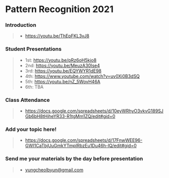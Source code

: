 # Pattern Recognition 2021 
### Introduction
> * https://youtu.be/ThEpFKL3vJ8
### Student Presentations
> * 1st: https://youtu.be/pRz6oH5kjo8
> * 2nd: https://youtu.be/MeuzA30Ise4
> * 3rd: https://youtu.be/EQYWYR1dE98
> * 4th: https://www.youtube.com/watch?v=uv0Xi0B3dSQ
> * 5th: https://youtu.be/nZ_5WovH46A
> * 6th: TBA
### Class Attendance
> * https://docs.google.com/spreadsheets/d/10eyWRhyO3vkvG189SJGb6bH8tHiheYR33-R1tgMm1ZQ/edit#gid=0
### Add your topic here!
> * https://docs.google.com/spreadsheets/d/17FnwWEE96-GWI1CaTbjUuGmkYTmpIRbzEu1Du46h-lQ/edit#gid=0
### Send me your materials by the day before presentation
> * yungcheolbyun@gmail.com

